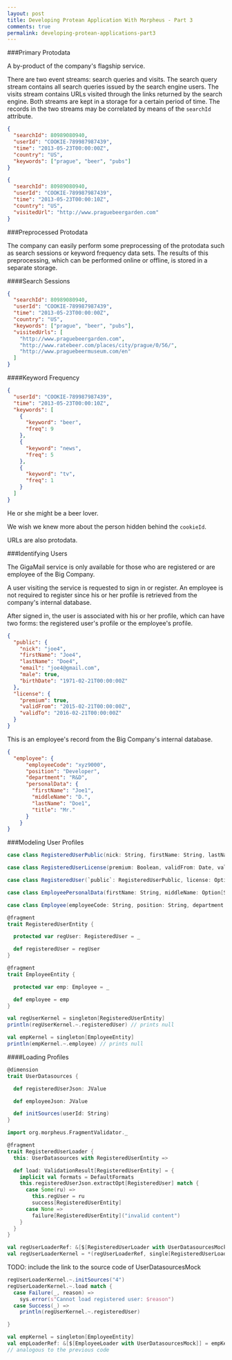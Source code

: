 ```yaml
---
layout: post
title: Developing Protean Application With Morpheus - Part 3
comments: true
permalink: developing-protean-applications-part3
---
```


###Primary Protodata

A by-product of the company's flagship service.

There are two event streams: search queries and visits. The search query stream
contains all search queries issued by the search engine users. The visits
stream contains URLs visited through the links returned by the search engine.
Both streams are kept in a storage for a certain period of time. The records in
the two streams may be correlated by means of the `searchId` attribute.

```json
{
  "searchId": 80989080940,
  "userId": "COOKIE-789987987439",
  "time": "2013-05-23T00:00:00Z",
  "country": "US",
  "keywords": ["prague", "beer", "pubs"]
}
```

```json
{
  "searchId": 80989080940,
  "userId": "COOKIE-789987987439",
  "time": "2013-05-23T00:00:10Z",
  "country": "US",
  "visitedUrl": "http://www.praguebeergarden.com"
}
```

###Preprocessed Protodata

The company can easily perform some preprocessing of the protodata such as
search sessions or keyword frequency data sets. The results of this preprocessing,
which can be performed online or offline, is stored in a separate storage.

####Search Sessions

```json
{
  "searchId": 80989080940,
  "userId": "COOKIE-789987987439",
  "time": "2013-05-23T00:00:00Z",
  "country": "US",
  "keywords": ["prague", "beer", "pubs"],
  "visitedUrls": [
    "http://www.praguebeergarden.com",
    "http://www.ratebeer.com/places/city/prague/0/56/",
    "http://www.praguebeermuseum.com/en"
  ]
}
```

####Keyword Frequency

```json
{
  "userId": "COOKIE-789987987439",
  "time": "2013-05-23T00:00:10Z",
  "keywords": [
    {
      "keyword": "beer",
      "freq": 9
    },
    {
      "keyword": "news",
      "freq": 5
    },
    {
      "keyword": "tv",
      "freq": 1
    }
  ]
}
```

He or she might be a beer lover.

We wish we knew more about the person hidden behind the `cookieId`.

URLs are also protodata.

###Identifying Users

The GigaMail service is only available for those who are registered or are
employee of the Big Company.

A user visiting the service is requested to sign in or register. An employee
is not required to register since his or her profile is retrieved from the
company's internal database.

After signed in, the user is associated with his or her profile, which can
have two forms: the registered user's profile or the employee's profile.

```json
{
  "public": {
    "nick": "joe4",
    "firstName": "Joe4",
    "lastName": "Doe4",
    "email": "joe4@gmail.com",
    "male": true,
    "birthDate": "1971-02-21T00:00:00Z"
  },
  "license": {
    "premium": true,
    "validFrom": "2015-02-21T00:00:00Z",
    "validTo": "2016-02-21T00:00:00Z"
  }
}
```

This is an employee's record from the Big Company's internal database.

```json
{
  "employee": {
      "employeeCode": "xyz9000",
      "position": "Developer",
      "department": "R&D",
      "personalData": {
        "firstName": "Joe1",
        "middleName": "D.",
        "lastName": "Doe1",
        "title": "Mr."
      }
    }
}
```

###Modeling User Profiles

```scala
case class RegisteredUserPublic(nick: String, firstName: String, lastName: String, email: Option[String], male: Option[Boolean], birthDate: Option[Date])

case class RegisteredUserLicense(premium: Boolean, validFrom: Date, validTo: Date)

case class RegisteredUser(`public`: RegisteredUserPublic, license: Option[RegisteredUserLicense])
```

```scala
case class EmployeePersonalData(firstName: String, middleName: Option[String], lastName: String, title: String, isMale: Boolean, birth: Date)

case class Employee(employeeCode: String, position: String, department: String, personalData: EmployeePersonalData)
```

```scala
@fragment
trait RegisteredUserEntity {

  protected var regUser: RegisteredUser = _

  def registeredUser = regUser
}

@fragment
trait EmployeeEntity {

  protected var emp: Employee = _

  def employee = emp
}
```

```scala
val regUserKernel = singleton[RegisteredUserEntity]
println(regUserKernel.~.registeredUser) // prints null

val empKernel = singleton[EmployeeEntity]
println(empKernel.~.employee) // prints null
```

####Loading Profiles

```scala
@dimension
trait UserDatasources {

  def registeredUserJson: JValue

  def employeeJson: JValue

  def initSources(userId: String)
}
```

```scala
import org.morpheus.FragmentValidator._

@fragment
trait RegisteredUserLoader {
  this: UserDatasources with RegisteredUserEntity =>

  def load: ValidationResult[RegisteredUserEntity] = {
    implicit val formats = DefaultFormats
    this.registeredUserJson.extractOpt[RegisteredUser] match {
      case Some(ru) =>
        this.regUser = ru
        success[RegisteredUserEntity]
      case None =>
        failure[RegisteredUserEntity]("invalid content")
    }
  }
}
```

```scala
val regUserLoaderRef: &[$[RegisteredUserLoader with UserDatasourcesMock]] = regUserKernel
val regUserLoaderKernel = *(regUserLoaderRef, single[RegisteredUserLoader], single[UserDatasourcesMock])
```

TODO: include the link to the source code of UserDatasourcesMock

```scala
regUserLoaderKernel.~.initSources("4")
regUserLoaderKernel.~.load match {
  case Failure(_, reason) =>
    sys.error(s"Cannot load registered user: $reason")
  case Success(_) =>
    println(regUserKernel.~.registeredUser)

}
```

```scala
val empKernel = singleton[EmployeeEntity]
val empLoaderRef: &[$[EmployeeLoader with UserDatasourcesMock]] = empKernel
// analogous to the previous code
```
